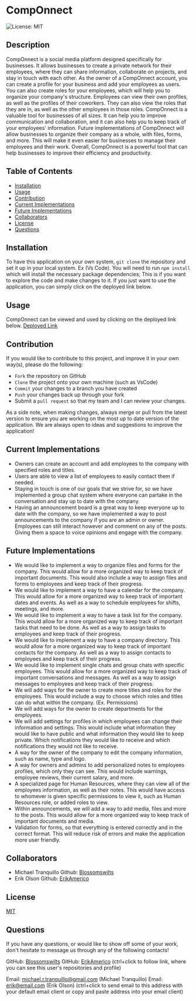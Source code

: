 # CompOnnect

![License: MIT](https://img.shields.io/badge/License-MIT-yellow.svg)

## Description

CompOnnect is a social media platform designed specifically for businesses. It allows businesses to create a private network for their employees, where they can share information, collaborate on projects, and stay in touch with each other.
As the owner of a CompOnnect account, you can create a profile for your business and add your employees as users. You can also create roles for your employees, which will help you to organize your company's structure.
Employees can view their own profiles, as well as the profiles of their coworkers. They can also view the roles that they are in, as well as the other employees in those roles.
CompOnnect is a valuable tool for businesses of all sizes. It can help you to improve communication and collaboration, and it can also help you to keep track of your employees' information.
Future implementations of CompOnnect will allow businesses to organize their company as a whole, with files, forms, and more. This will make it even easier for businesses to manage their employees and their work.
Overall, CompOnnect is a powerful tool that can help businesses to improve their efficiency and productivity.


## Table of Contents

-   [Installation](#installation)
-   [Usage](#usage)
-   [Contribution](#contribution)
-   [Current Implementations](#current-implementations)
-   [Future Implementations](#future-implementations)
-   [Collaborators](#collaborators)
-   [License](#license)
-   [Questions](#questions)

## Installation

To have this application on your own system, `git clone` the repository and set it up in your local system. Ex (Vs Code).
You will need to run `npm install` which will install the necessary package dependencies;
This is if you want to explore the code and make changes to it. If you just want to use the application, you can simply click on the deployed link below.

## Usage

CompOnnect can be viewed and used by clicking on the deployed link below.
[Deployed Link](https://componnect-3a658d1d17cf.herokuapp.com/)

## Contribution

If you would like to contribute to this project, and improve it in your own way(s), please do the following:

-   `Fork` the repository on GitHub
-   `Clone` the project onto your own machine (such as VsCode)
-   `Commit` your changes to a branch you have created
-   `Push` your changes back up through your fork
-   Submit a `pull request` so that my team and I can review your changes.

As a side note, when making changes, always merge or pull from the latest version to ensure you are working on the most up to date version of the application.
We are always open to ideas and suggestions to improve the application!

## Current Implementations

-   Owners can create an account and add employees to the company with specified roles and titles.
-   Users are able to view a list of employees to easily contact them if needed.
-   Staying in touch is one of our goals that we strive for, so we have implemented a group chat system where everyone can partake in the conversation and stay up to date with the company.
-   Having an announcement board is a great way to keep everyone up to date with the company, so we have implemented a way to post announcements to the company if you are an admin or owner. Employees can still interact however and comment on any of the posts. Giving them a space to voice opinions and engage with the company.

## Future Implementations

-   We would like to implement a way to organize files and forms for the company. This would allow for a more organized way to keep track of important documents. This would also include a way to assign files and forms to employees and keep track of their progress.
-   We would like to implement a way to have a calendar for the company. This would allow for a more organized way to keep track of important dates and events. As well as a way to schedule employees for shifts, meetings, and more.
-   We would like to implement a way to have a task list for the company. This would allow for a more organized way to keep track of important tasks that need to be done. As well as a way to assign tasks to employees and keep track of their progress.
-   We would like to implement a way to have a company directory. This would allow for a more organized way to keep track of important contacts for the company. As well as a way to assign contacts to employees and keep track of their progress.
-   We would like to implement single chats and group chats with specific employees. This would allow for a more organized way to keep track of important conversations and messages. As well as a way to assign messages to employees and keep track of their progress.
-   We will add ways for the owner to create more titles and roles for the employees. This would include a way to choose which roles and titles can do what within the company. (Ex. Permissions)
-   We will add ways for the owner to create departments for the employees.
-   We will add settings for profiles in which employees can change their information and settings. This would include what information they would like to have public and what information they would like to keep private. Which notifications they would like to receive and which notifications they would not like to receive.
-   A way for the owner of the company to edit the company information, such as name, type and logo.
-   A way for owners and admins to add personalized notes to employees profiles, which only they can see. This would include warnings, employee reviews, their current salary, and more.
-   A specialized page for Human Resources, where they can view all of the employees information, as well as their notes. This would have access to whomever is given specific permissions to view it, such as Human Resources role, or added roles to view.
- Within announcements, we will add a way to add media, files and more to the posts. This would allow for a more organized way to keep track of important documents and media.
- Validation for forms, so that everything is entered correctly and in the correct format. This will reduce risk of errors and make the application more user friendly.

## Collaborators

-   Michael Tranquillo Github: [Blossomswilts](https://github.com/Blossomswilts)
-   Erik Olson Github: [ErikAmerico](https://github.com/ErikAmerico)

## License

[MIT](https://choosealicense.com/licenses/mit/)

## Questions

If you have any questions, or would like to show off some of your work, don't hesitate to message us through any of the following contacts!

GitHub: [Blossomswilts](https://github.com/Blossomswilts)
GitHub: [ErikAmerico](https://github.com/ErikAmerico)
(ctrl+click to follow link, where you can see this user's repositories and profile)

Email: michael.r.tranquillo@gmail.com (Michael Tranquillo)
Email: erik@email.com (Erik Olson)
(ctrl+click to send email to this address with your default email client or copy and paste address into your email client)
